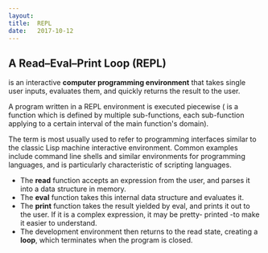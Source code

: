 ```yaml
---
layout:	
title:	REPL
date:	2017-10-12
---
```


## A Read–Eval–Print Loop (REPL)

is an interactive **computer programming environment** that takes single user inputs, evaluates them, and quickly returns the result to the user.

A program written in a REPL environment is executed piecewise ( is a function which is defined by multiple sub-functions, each sub-function applying to a certain interval of the main function's domain).

The term is most usually used to refer to programming interfaces similar to the classic Lisp machine interactive environment. Common examples include command line shells and similar environments for programming languages, and is particularly characteristic of scripting languages.


-	The **read** function accepts an expression from the user, and parses it into a data structure in memory.
-	The **eval** function takes this internal data structure and evaluates it. 
-	The **print** function takes the result yielded by eval, and prints it out to the user. If it is a complex expression, it may be 		pretty-	printed -to make it easier to understand.
-	The development environment then returns to the read state, creating a **loop**, which terminates when the program is closed.
